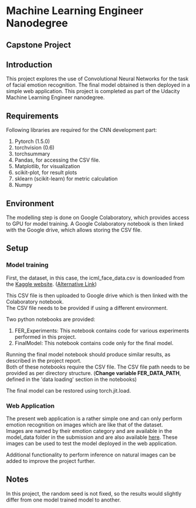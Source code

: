 # Machine Learning Engineer Nanodegree

## Capstone Project

## Introduction 

This project explores the use of Convolutional Neural Networks for the task of facial emotion recognition. The final model obtained is then deployed in a simple web application. 
This project is completed as part of the Udacity Machine Learning Engineer nanodegree. 

## Requirements

Following libraries are required for the CNN development part:  
1. Pytorch (1.5.0)
2. torchvision (0.6)
3. torchsummary
4. Pandas, for accessing the CSV file.
5. Matplotlib, for visualization
6. scikit-plot, for result plots 
7. sklearn (scikit-learn) for metric calculation
8. Numpy 

## Environment

The modelling step is done on Google Colaboratory, which provides access to GPU for model training. A Google Colaboratory notebook is then linked with the Google drive, which allows storing the CSV file.

## Setup 

### Model training 

First, the dataset, in this case, the icml_face_data.csv is downloaded from the [Kaggle website](https://www.kaggle.com/c/challenges-in-representation-learning-facial-expression-recognition-challenge/data). ([Alternative Link](https://drive.google.com/open?id=1VIPLzqy1qIwY-ssY2QoNLT6ak5sWsiLU))

This CSV file is then uploaded to Google drive which is then linked with the Colaboratory notebook.   
The CSV file needs to be provided if using a different environment. 

Two python notebooks are provided: 
1. FER_Experiments: This notebook contains code for various experiments performed in this project.  
2. FinalModel: This notebook contains code only for the final model.  

Running the final model notebook should produce similar results, as described in the project report.  
Both of these notebooks require the CSV file. The CSV file path needs to be provided as per directory structure. (**Change variable FER_DATA_PATH**, defined in the 'data loading' section in the notebooks) 

The final model can be restored using torch.jit.load. 

### Web Application 

The present web application is a rather simple one and can only perform emotion recognition on images which are like that of the dataset.   
Images are named by their emotion category and are available in the model_data folder in the submission and are also available [here](https://github.com/Tandon-A/MLEND_Udacity/tree/master/Capstone_Project/Webapp/ferapp/model_data). These images can be used to test the model deployed in the web application. 

Additional functionality to perform inference on natural images can be added to improve the project further. 

## Notes 

In this project, the random seed is not fixed, so the results would slightly differ from one model trained model to another.  

